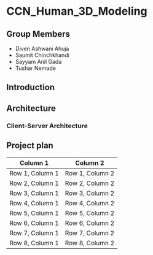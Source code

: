 # CCN_Human_3D_Modeling

## Group Members
- Diven Ashwani Ahuja
- Saumit Chinchkhandi
- Sayyam Anil Gada
- Tushar Nemade

## Introduction
    
## Architecture
   
   ### Client-Server Architecture

## Project plan

| Column 1 | Column 2 |
|----------|----------|
| Row 1, Column 1 | Row 1, Column 2 |
| Row 2, Column 1 | Row 2, Column 2 |
| Row 3, Column 1 | Row 3, Column 2 |
| Row 4, Column 1 | Row 4, Column 2 |
| Row 5, Column 1 | Row 5, Column 2 |
| Row 6, Column 1 | Row 6, Column 2 |
| Row 7, Column 1 | Row 7, Column 2 |
| Row 8, Column 1 | Row 8, Column 2 |